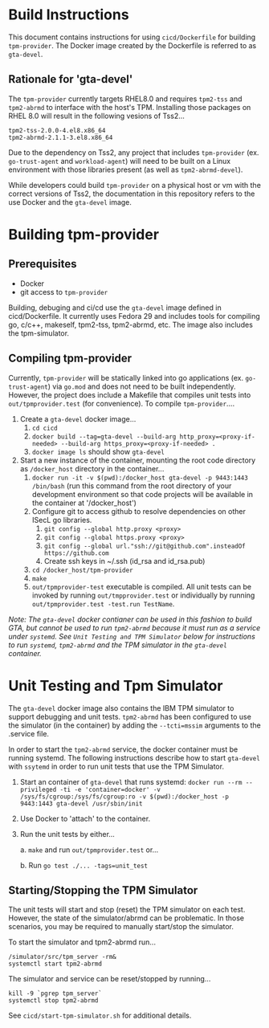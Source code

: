 # Build Instructions
This document contains instructions for using `cicd/Dockerfile` for building `tpm-provider`.  The Docker image created by the Dockerfile is referred to as `gta-devel`.

## Rationale for 'gta-devel' 

The `tpm-provider` currently targets RHEL8.0 and requires `tpm2-tss` and `tpm2-abrmd` to interface with the host's TPM.  Installing those packages on RHEL 8.0 will result in the following vesions of Tss2...

    tpm2-tss-2.0.0-4.el8.x86_64
    tpm2-abrmd-2.1.1-3.el8.x86_64

Due to the dependency on Tss2, any project that includes `tpm-provider` (ex. `go-trust-agent` and `workload-agent`) will need to be built on a Linux environment with those libraries present (as well as `tpm2-abrmd-devel`).

While developers could build `tpm-provider` on a physical host or vm with the correct versions of Tss2, the documentation in this repository refers to the use Docker and the `gta-devel` image.

# Building tpm-provider
## Prerequisites
* Docker
* git access to `tpm-provider`

Building, debuging and ci/cd use the `gta-devel` image defined in cicd/Dockerfile.  It currently uses Fedora 29 and includes tools for compiling go, c/c++, makeself, tpm2-tss, tpm2-abrmd, etc. The image also includes the tpm-simulator.

## Compiling tpm-provider
Currently, `tpm-provider` will be statically linked into go applications (ex. `go-trust-agent`) via `go.mod` and does not need to be built independently.  However, the project does include a Makefile that compiles unit tests into `out/tpmprovider.test` (for convenience).  To compile `tpm-provider`....

1. Create a `gta-devel` docker image...
    1. `cd cicd`
    2. `docker build --tag=gta-devel --build-arg http_proxy=<proxy-if-needed> --build-arg https_proxy=<proxy-if-needed> .`
    3. `docker image ls` should show `gta-devel`
2. Start a new instance of the container, mounting the root code directory as `/docker_host` directory in the container...
    1. `docker run -it -v $(pwd):/docker_host gta-devel -p 9443:1443 /bin/bash` (run this command from the root directory of your development environment so that code projects will be available in the container at '/docker_host')
    2. Configure git to access github to resolve dependencies on other ISecL go libraries.
        1. `git config --global http.proxy <proxy>`
        2. `git config --global https.proxy <proxy>`
        3. `git config --global url."ssh://git@github.com".insteadOf https://github.com`
        4. Create ssh keys in ~/.ssh (id_rsa and id_rsa.pub)
    3. `cd /docker_host/tpm-provider`
    4. `make`
    5. `out/tpmprovider-test` executable is compiled.  All unit tests can be invoked by running `out/tmpprovider.test` or individually by running `out/tpmprovider.test -test.run TestName`.

*Note: The `gta-devel` docker contianer can be used in this fashion to build GTA, but cannot be used to run `tpm2-abrmd` because it must run as a service under `systemd`.  See `Unit Testing and TPM Simulator` below for instructions to run `systemd`, `tpm2-abrmd` and the TPM simulator in the `gta-devel` container.*

# Unit Testing and Tpm Simulator
The `gta-devel` docker image also contains the IBM TPM simulator to support debugging and unit tests.  `tpm2-abrmd` has been configured to use the simulator (in the container) by adding the `--tcti=mssim` arguments to the .service file. 

In order to start the `tpm2-abrmd` service, the docker container must be running systemd.  The following instructions describe how to start `gta-devel` with `ssytemd` in order to run unit tests that use the TPM Simulator.

1. Start an container of `gta-devel` that runs systemd: `docker run --rm --privileged -ti -e 'container=docker' -v /sys/fs/cgroup:/sys/fs/cgroup:ro -v $(pwd):/docker_host -p 9443:1443 gta-devel /usr/sbin/init`
2. Use Docker to 'attach' to the container.
3. Run the unit tests by either...

    a. `make` and run `out/tpmprovider.test` or...

    b. Run `go test ./... -tags=unit_test`

## Starting/Stopping the TPM Simulator
The unit tests will start and stop (reset) the TPM simulator on each test.  However, the state of the simulator/abrmd can be problematic.  In those scenarios, you may be required to manually start/stop the simulator.

To start the simulator and tpm2-abrmd run...

    /simulator/src/tpm_server -rm&
    systemctl start tpm2-abrmd

The simulator and service can be reset/stopped by running...

    kill -9 `pgrep tpm_server`
    systemctl stop tpm2-abrmd

See `cicd/start-tpm-simulator.sh` for additional details.
